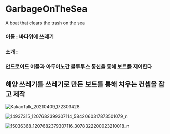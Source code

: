 # GarbageOnTheSea
A boat that clears the trash on the sea


### 이름 : 바다위에 쓰레기
### 소개 : 
### 안드로이드 어플과 아두이노간 블루투스 통신을 통해 보트를 제어한다
## 해양 쓰레기를 쓰레기로 만든 보트를 통해 치우는 컨셉을 잡고 제작

![KakaoTalk_20210409_172303428](https://user-images.githubusercontent.com/34766471/117857491-cba8b780-b2c7-11eb-9d1a-acdbcfffa2fc.png)

![14937315_1207682399307114_5842060317873501079_n](https://user-images.githubusercontent.com/34766471/117857517-d2372f00-b2c7-11eb-8cee-98960471a56e.jpg)

![15036368_1207682379307116_3078322200023210018_n](https://user-images.githubusercontent.com/34766471/117857523-d3685c00-b2c7-11eb-9ecc-fe59ef8328bf.jpg)
